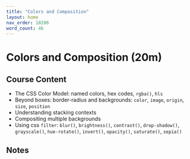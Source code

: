 ```yaml
---
title: "Colors and Composition"
layout: home
nav_order: 10206
word_count: 46
---
```

# Colors and Composition (20m)

## Course Content

- The CSS Color Model:  named colors, hex codes, `rgba()`, `hls`
- Beyond boxes: border-radius and backgrounds: `color`, `image`, `origin`, `size`, `position`
- Understanding stacking contexts
- Compositing multiple backgrounds
- Using css `filter`: `blur()`, `brightness()`, `contrast()`, `drop-shadow()`, `grayscale()`, `hue-rotate()`, `invert()`, `opacity()`, `saturate()`, `sepia()`

## Notes







